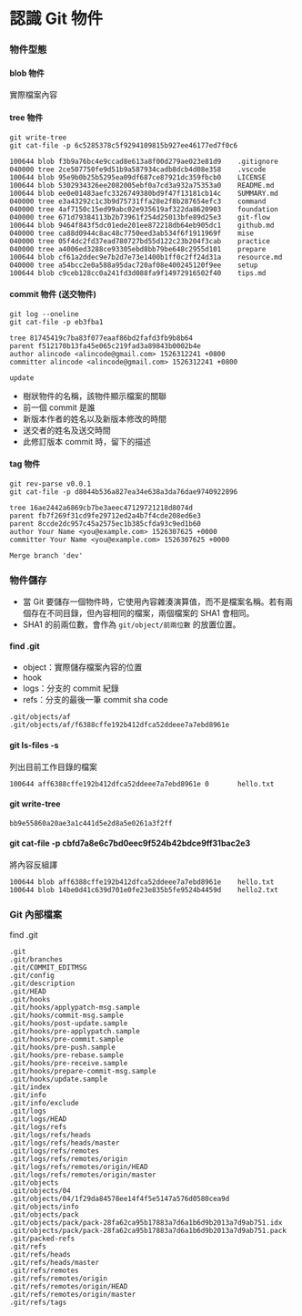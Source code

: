 # 認識 Git 物件


### 物件型態

#### blob 物件

實際檔案內容
#### tree 物件

```
git write-tree
git cat-file -p 6c5285378c5f9294109815b927ee46177ed7f0c6
```

```
100644 blob f3b9a76bc4e9ccad8e613a8f00d279ae023e81d9    .gitignore
040000 tree 2ce507750fe9d51b9a587934cadb8dcb4d08e358    .vscode
100644 blob 95e9b0b25b5295ea09df687ce87921dc359fbcb0    LICENSE
100644 blob 5302934326ee2082005ebf0a7cd3a932a75353a0    README.md
100644 blob ee0e01483aefc3326749380bd9f47f13181cb14c    SUMMARY.md
040000 tree e3a43292c1c3b9d75731ffa28e2f8b287654efc3    command
040000 tree 4af7150c15ed99abc02e935619af322da8620903    foundation
040000 tree 671d79384113b2b73961f254d25013bfe89d25e3    git-flow
100644 blob 9464f843f5dc01ede201ee872218db64eb905dc1    github.md
040000 tree ca88d0944c8ac48c7750eed3ab534f6f1911969f    mise
040000 tree 05f4dc2fd37ead780727bd55d122c23b204f3cab    practice
040000 tree a4006ed3288ce93305ebd8bb79be648c2955d101    prepare
100644 blob cf61a2ddec9e7b2d7e73e1400b1ff0c2ff24d31a    resource.md
040000 tree a54bcc2e0a588a95dac720af08e400245120f9ee    setup
100644 blob c9ceb128cc0a241fd3d088fa9f14972916502f40    tips.md
```

#### commit 物件 (送交物件)

```
git log --oneline
git cat-file -p eb3fba1
```

```
tree 81745419c7ba83f077eaaf86bd2fafd3fb9b8b64
parent f512170b13fa45e065c219fad3a89843b0002b4e
author alincode <alincode@gmail.com> 1526312241 +0800
committer alincode <alincode@gmail.com> 1526312241 +0800

update
```

* 樹狀物件的名稱，該物件顯示檔案的關聯
* 前一個 commit 是誰
* 新版本作者的姓名以及新版本修改的時間
* 送交者的姓名及送交時間
* 此修訂版本 commit 時，留下的描述

#### tag 物件

```
git rev-parse v0.0.1
git cat-file -p d8044b536a827ea34e638a3da76dae9740922896
```

```
tree 16ae2442a6869cb7be3aeec47129721218d8074d
parent fb7f269f31cd9fe29712ed2a4b7f4cde208ed6e3
parent 8ccde2dc957c45a2575ec1b385cfda93c9ed1b60
author Your Name <you@example.com> 1526307625 +0000
committer Your Name <you@example.com> 1526307625 +0000

Merge branch 'dev'
```

### 物件儲存

* 當 Git 要儲存一個物件時，它使用內容雜湊演算值，而不是檔案名稱。若有兩個存在不同目錄，但內容相同的檔案，兩個檔案的 SHA1 會相同。
* SHA1 的前兩位數，會作為 `git/object/前兩位數` 的放置位置。

#### find .git

* object：實際儲存檔案內容的位置
* hook
* logs：分支的 commit 紀錄
* refs：分支的最後一筆 commit sha code
```
.git/objects/af
.git/objects/af/f6388cffe192b412dfca52ddeee7a7ebd8961e
```

#### git ls-files -s

列出目前工作目錄的檔案

```
100644 aff6388cffe192b412dfca52ddeee7a7ebd8961e 0       hello.txt
```


#### git write-tree

```
bb9e55860a20ae3a1c441d5e2d8a5e0261a3f2ff
```

#### git cat-file -p cbfd7a8e6c7bd0eec9f524b42bdce9ff31bac2e3

將內容反組譯

```
100644 blob aff6388cffe192b412dfca52ddeee7a7ebd8961e    hello.txt
100644 blob 14be0d41c639d701e0fe23e835b5fe9524b4459d    hello2.txt
```

### Git 內部檔案

find .git


```
.git
.git/branches
.git/COMMIT_EDITMSG
.git/config
.git/description
.git/HEAD
.git/hooks
.git/hooks/applypatch-msg.sample
.git/hooks/commit-msg.sample
.git/hooks/post-update.sample
.git/hooks/pre-applypatch.sample
.git/hooks/pre-commit.sample
.git/hooks/pre-push.sample
.git/hooks/pre-rebase.sample
.git/hooks/pre-receive.sample
.git/hooks/prepare-commit-msg.sample
.git/hooks/update.sample
.git/index
.git/info
.git/info/exclude
.git/logs
.git/logs/HEAD
.git/logs/refs
.git/logs/refs/heads
.git/logs/refs/heads/master
.git/logs/refs/remotes
.git/logs/refs/remotes/origin
.git/logs/refs/remotes/origin/HEAD
.git/logs/refs/remotes/origin/master
.git/objects
.git/objects/04
.git/objects/04/1f29da84578ee14f4f5e5147a576d0580cea9d
.git/objects/info
.git/objects/pack
.git/objects/pack/pack-28fa62ca95b17883a7d6a1b6d9b2013a7d9ab751.idx
.git/objects/pack/pack-28fa62ca95b17883a7d6a1b6d9b2013a7d9ab751.pack
.git/packed-refs
.git/refs
.git/refs/heads
.git/refs/heads/master
.git/refs/remotes
.git/refs/remotes/origin
.git/refs/remotes/origin/HEAD
.git/refs/remotes/origin/master
.git/refs/tags
```